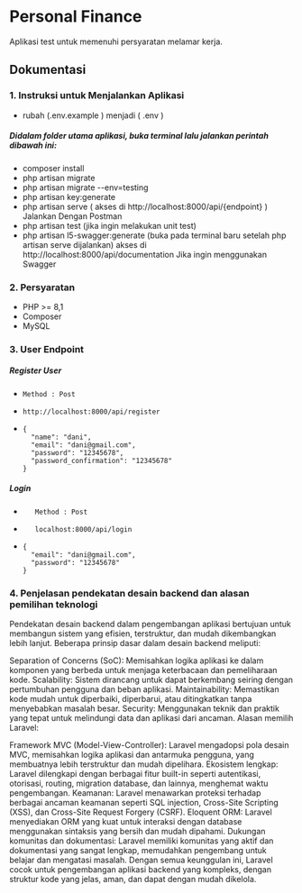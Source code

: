 # Personal Finance

Aplikasi test untuk memenuhi persyaratan melamar kerja.

## Dokumentasi

### 1. Instruksi untuk Menjalankan Aplikasi

-    rubah (.env.example ) menjadi ( .env )

##### Didalam folder utama aplikasi, buka terminal lalu jalankan perintah dibawah ini:
-    composer install
-    php artisan migrate
-    php artisan migrate --env=testing
-    php artisan key:generate
-    php artisan serve ( akses di http://localhost:8000/api/{endpoint} ) Jalankan Dengan Postman
-    php artisan test (jika ingin melakukan unit test)
-    php artisan l5-swagger:generate (buka pada terminal baru setelah php artisan serve dijalankan)  akses di http://localhost:8000/api/documentation Jika ingin menggunakan Swagger

### 2. Persyaratan

-   PHP >= 8,1
-   Composer
-   MySQL

### 3. User Endpoint
##### Register User
-     Method : Post
-     http://localhost:8000/api/register
-     {
        "name": "dani",
        "email": "dani@gmail.com",
        "password": "12345678",
        "password_confirmation": "12345678"
      }
##### Login
-        Method : Post
-        localhost:8000/api/login
-     {
        "email": "dani@gmail.com",
        "password": "12345678"
      }


### 4. Penjelasan pendekatan desain backend dan alasan pemilihan teknologi
Pendekatan desain backend dalam pengembangan aplikasi bertujuan untuk membangun sistem yang efisien, terstruktur, dan mudah dikembangkan lebih lanjut. Beberapa prinsip dasar dalam desain backend meliputi:

Separation of Concerns (SoC): Memisahkan logika aplikasi ke dalam komponen yang berbeda untuk menjaga keterbacaan dan pemeliharaan kode.
Scalability: Sistem dirancang untuk dapat berkembang seiring dengan pertumbuhan pengguna dan beban aplikasi.
Maintainability: Memastikan kode mudah untuk diperbaiki, diperbarui, atau ditingkatkan tanpa menyebabkan masalah besar.
Security: Menggunakan teknik dan praktik yang tepat untuk melindungi data dan aplikasi dari ancaman.
Alasan memilih Laravel:

Framework MVC (Model-View-Controller): Laravel mengadopsi pola desain MVC, memisahkan logika aplikasi dan antarmuka pengguna, yang membuatnya lebih terstruktur dan mudah dipelihara.
Ekosistem lengkap: Laravel dilengkapi dengan berbagai fitur built-in seperti autentikasi, otorisasi, routing, migration database, dan lainnya, menghemat waktu pengembangan.
Keamanan: Laravel menawarkan proteksi terhadap berbagai ancaman keamanan seperti SQL injection, Cross-Site Scripting (XSS), dan Cross-Site Request Forgery (CSRF).
Eloquent ORM: Laravel menyediakan ORM yang kuat untuk interaksi dengan database menggunakan sintaksis yang bersih dan mudah dipahami.
Dukungan komunitas dan dokumentasi: Laravel memiliki komunitas yang aktif dan dokumentasi yang sangat lengkap, memudahkan pengembang untuk belajar dan mengatasi masalah.
Dengan semua keunggulan ini, Laravel cocok untuk pengembangan aplikasi backend yang kompleks, dengan struktur kode yang jelas, aman, dan dapat dengan mudah dikelola.


